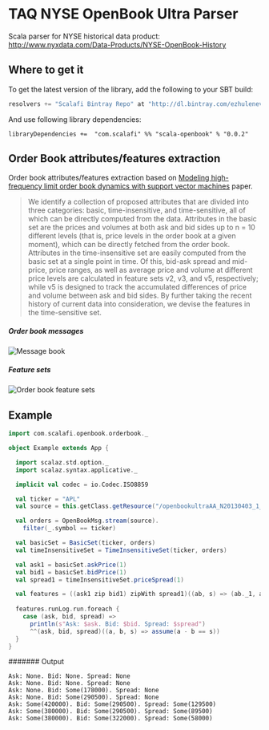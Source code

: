 # TAQ NYSE OpenBook Ultra Parser

Scala parser for NYSE historical data product: http://www.nyxdata.com/Data-Products/NYSE-OpenBook-History

## Where to get it

To get the latest version of the library, add the following to your SBT build:

``` scala
resolvers += "Scalafi Bintray Repo" at "http://dl.bintray.com/ezhulenev/releases"
```

And use following library dependencies:

```
libraryDependencies +=  "com.scalafi" %% "scala-openbook" % "0.0.2"
```

## Order Book attributes/features extraction

Order book attributes/features extraction based on [Modeling high-frequency limit order book dynamics with support vector machines](https://raw.github.com/ezhulenev/scala-openbook/master/assets/Modeling-high-frequency-limit-order-book-dynamics-with-support-vector-machines.pdf) paper.

> We identify a collection of proposed attributes that are divided into three categories: basic, time-insensitive, and time-sensitive,
> all of which can be directly computed from the data. Attributes in the basic set are the prices and volumes at both ask and bid sides
> up to n = 10 different levels (that is, price levels in the order book at a given moment), which can be directly fetched from the
> order book. Attributes in the time-insensitive set are easily computed from the basic set at a single point in time.
> Of this, bid-ask spread and mid-price, price ranges, as well as average price and volume at different price levels are calculated
> in feature sets v2, v3, and v5, respectively; while v5 is designed to track the accumulated differences of price and volume
> between ask and bid sides. By further taking the recent history of current data into consideration,
> we devise the features in the time-sensitive set.


##### Order book messages

![Message book](https://raw.github.com/ezhulenev/scala-openbook/master/assets/messagebook.png)


##### Feature sets

![Order book feature sets](https://raw.github.com/ezhulenev/scala-openbook/master/assets/features.png)

## Example

``` scala
import com.scalafi.openbook.orderbook._

object Example extends App {

  import scalaz.std.option._
  import scalaz.syntax.applicative._

  implicit val codec = io.Codec.ISO8859

  val ticker = "APL"
  val source = this.getClass.getResource("/openbookultraAA_N20130403_1_of_1").getPath

  val orders = OpenBookMsg.stream(source).
    filter(_.symbol == ticker)

  val basicSet = BasicSet(ticker, orders)
  val timeInsensitiveSet = TimeInsensitiveSet(ticker, orders)

  val ask1 = basicSet.askPrice(1)
  val bid1 = basicSet.bidPrice(1)
  val spread1 = timeInsensitiveSet.priceSpread(1)

  val features = ((ask1 zip bid1) zipWith spread1)((ab, s) => (ab._1, ab._2, s))
  
  features.runLog.run.foreach {
    case (ask, bid, spread) =>
      println(s"Ask: $ask. Bid: $bid. Spread: $spread")
      ^^(ask, bid, spread)((a, b, s) => assume(a - b == s))
  }
}
```

####### Output

```
Ask: None. Bid: None. Spread: None
Ask: None. Bid: None. Spread: None
Ask: None. Bid: Some(178000). Spread: None
Ask: None. Bid: Some(290500). Spread: None
Ask: Some(420000). Bid: Some(290500). Spread: Some(129500)
Ask: Some(380000). Bid: Some(290500). Spread: Some(89500)
Ask: Some(380000). Bid: Some(322000). Spread: Some(58000)
```
